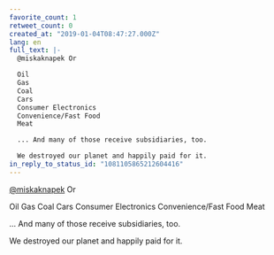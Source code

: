 ```yaml
---
favorite_count: 1
retweet_count: 0
created_at: "2019-01-04T08:47:27.000Z"
lang: en
full_text: |-
  @miskaknapek Or 

  Oil
  Gas
  Coal
  Cars
  Consumer Electronics
  Convenience/Fast Food
  Meat

  ... And many of those receive subsidiaries, too.

  We destroyed our planet and happily paid for it.
in_reply_to_status_id: "1081105865212604416"
---
```


[@miskaknapek](https://twitter.com/miskaknapek) Or

Oil Gas Coal Cars Consumer Electronics Convenience/Fast Food Meat

... And many of those receive subsidiaries, too.

We destroyed our planet and happily paid for it.
